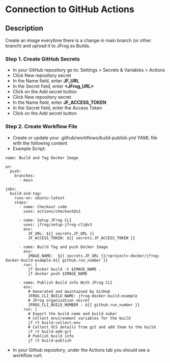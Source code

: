 # Connection to GitHub Actions

## Description

Create an image everytime there is a change in main branch (or other branch) and upload it to JFrog as Builds.

### Step 1. Create GitHub Secrets

* In your GitHub repository go to: Settings > Secrets & Variables > Actions
* Click New repository secret
* In the Name field, enter **JF\_URL**
* In the Secret field, enter **\<JFrog\_URL>**
* Click on the Add secret button
* Click New repository secret
* In the Name field, enter **JF\_ACCESS\_TOKEN**
* In the Secret field, enter the Access Token
* Click on the Add secret button

### Step 2. Create Workflow File

* Create or update your .github/workflows/build-publish.yml YAML file with the following content
* Example Script:

```
name: Build and Tag Docker Image

on:
  push:
    branches:
      - main
      
jobs:
  build-and-tag:
    runs-on: ubuntu-latest
    steps:
      - name: Checkout code
        uses: actions/checkout@v2

      - name: Setup JFrog CLI
        uses: jfrog/setup-jfrog-cli@v3
        env:
          JF_URL: ${{ secrets.JF_URL }}
          JF_ACCESS_TOKEN: ${{ secrets.JF_ACCESS_TOKEN }}

      - name: Build Tag and push Docker Image
        env:
          IMAGE_NAME:  ${{ secrets.JF_URL }}/<project>-docker/jfrog-docker-build-example:${{ github.run_number }}
        run: |
          jf docker build -t $IMAGE_NAME .
          jf docker push $IMAGE_NAME
          
      - name: Publish Build info With JFrog CLI
        env:
          # Generated and maintained by GitHub
          JFROG_CLI_BUILD_NAME: jfrog-docker-build-example
          # JFrog organization secret
          JFROG_CLI_BUILD_NUMBER : ${{ github.run_number }}
        run: |
          # Export the build name and build nuber
          # Collect environment variables for the build
          jf rt build-collect-env
          # Collect VCS details from git and add them to the build
          jf rt build-add-git
          # Publish build info
          jf rt build-publish
```

* In your Github repository, under the Actions tab you should see a workflow run\





